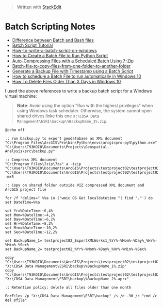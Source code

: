 > Written with [StackEdit](https://stackedit.io/).

# Batch Scripting Notes

- [Difference between Batch and Bash files](https://stackoverflow.com/questions/5079180/difference-between-batch-and-bash-files)
- [Batch Script Tutorial](https://www.tutorialspoint.com/batch_script/index.htm)
- [How-to-write-a-batch-script-on-windows](https://www.howtogeek.com/263177/how-to-write-a-batch-script-on-windows/)
- [How to Create a Batch File to Run Python Script](https://datatofish.com/batch-python-script/)
- [Auto-Compressing Files with a Scheduled Batch Using 7-Zip](http://www.iron-automation.com/2018/07/automatically-compressing-files-with-a-scheduled-batch-using-7-zip/)
- [Batch-file-to-copy-files-from-one-folder-to-another-folder](https://stackoverflow.com/questions/986447/batch-file-to-copy-files-from-one-folder-to-another-folder)
- [Generate a Backup File with Timestamp using a Batch Script](https://datatofish.com/backup-file-timestamp/)
- [How to schedule a Batch File to run automatically in Windows 10](https://www.thewindowsclub.com/how-to-schedule-batch-file-run-automatically-windows-7)
- [How To Delete Files Older Than X Days in Windows 10](https://winaero.com/blog/delete-files-older-x-days/)

I used the above references to write a backup batch script for a Windows virtual machine:

> **Note**: Avoid using the option "Run with the highest privileges" when using Windows task scheduler. Otherwise, the system cannot open shared drives linke this one `X:\CDSA Data Management\ESRI\backup\%BackupName_1%.zip`.

```batch
@echo off

:: run backup.py to export geodatabase as XML document
"C:\Program Files\ArcGIS\Pro\bin\Python\envs\arcgispro-py3\python.exe" "C:\Users\T93KQI0\Documents\Projects\Geospatial-Analysis\src\backup.py"

:: Compress XML document
"C:\Program Files\7zip\7za" a -tzip "C:\Users\T93KQI0\Documents\ArcGIS\Projects\testproject02\testproject02_ExportXMLWorks1.zip" "C:\Users\T93KQI0\Documents\ArcGIS\Projects\testproject02\testproject02_ExportXMLWorks1.xml" -mx5

:: Copy on shared folder outside VIZ compressed XML document and ArcGIS project file

for /f "delims=" %%a in ('wmic OS Get localdatetime ^| find "."') do set DateTime=%%a

set Yr=%DateTime:~0,4%
set Mon=%DateTime:~4,2%
set Day=%DateTime:~6,2%
set Hr=%DateTime:~8,2%
set Min=%DateTime:~10,2%
set Sec=%DateTime:~12,2%

set BackupName_1= testproject02_ExportXMLWorks1_%Yr%-%Mon%-%Day%_%Hr%-%Min%-%Sec%
set BackupName_2= testproject02_%Yr%-%Mon%-%Day%_%Hr%-%Min%-%Sec%

copy "C:\Users\T93KQI0\Documents\ArcGIS\Projects\testproject02\testproject02_ExportXMLWorks1.zip" "X:\CDSA Data Management\ESRI\backup\%BackupName_1%.zip"
copy "C:\Users\T93KQI0\Documents\ArcGIS\Projects\testproject02\testproject02.aprx" "X:\CDSA Data Management\ESRI\backup\%BackupName_2%.aprx"

:: Retention policy: delete all files older than one month

ForFiles /p "X:\CDSA Data Management\ESRI\backup" /s /d -30 /c "cmd /c del @file"
```
<!--stackedit_data:
eyJoaXN0b3J5IjpbMTcxNzExMzk4MCw3MDM4MDgyNDUsMTYyNj
MxNTIzMSwxMDI0MzMzNTU4LC01ODYxODE5MTddfQ==
-->